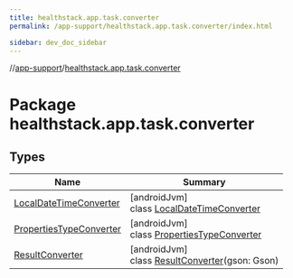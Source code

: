 ```yaml
---
title: healthstack.app.task.converter
permalink: /app-support/healthstack.app.task.converter/index.html

sidebar: dev_doc_sidebar
---
```

//[app-support](../../index.html)/[healthstack.app.task.converter](index.html)



# Package healthstack.app.task.converter



## Types


| Name | Summary |
|---|---|
| [LocalDateTimeConverter](-local-date-time-converter/index.html) | [androidJvm]<br>class [LocalDateTimeConverter](-local-date-time-converter/index.html) |
| [PropertiesTypeConverter](-properties-type-converter/index.html) | [androidJvm]<br>class [PropertiesTypeConverter](-properties-type-converter/index.html) |
| [ResultConverter](-result-converter/index.html) | [androidJvm]<br>class [ResultConverter](-result-converter/index.html)(gson: Gson) |

